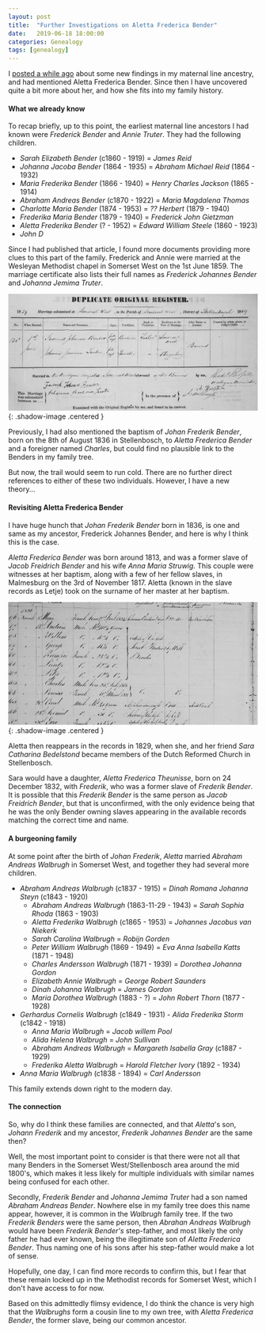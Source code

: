 ```yaml
---
layout: post
title:  "Further Investigations on Aletta Frederica Bender"
date:   2019-06-18 18:00:00
categories: Genealogy
tags: [genealogy]
---
```


I [posted a while ago](https://sjmeunier.github.io/genealogy/2017/06/20/a-genealogical-detective-story.html) about some new findings in my maternal line ancestry, and had mentioned Aletta Frederica Bender. Since then I have uncovered quite a bit more about her, and how she fits into my family history.

#### What we already know
To recap briefly, up to this point, the earliest maternal line ancestors I had known were *Frederick Bender* and *Annie Truter*. They had the following children.
<ul>
	<li><em>Sarah Elizabeth Bender</em> (c1860 - 1919) = <em>James Reid</em></li>
	<li><em>Johanna Jacoba Bender</em> (1864 - 1935) = <em>Abraham Michael Reid</em> (1864 - 1932)</li>
	<li><em>Maria Frederika Bender</em> (1866 - 1940) = <em>Henry Charles Jackson</em> (1865 - 1914)</li>
	<li><em>Abraham Andreas Bender</em> (c1870 - 1922) = <em>Maria Magdalena Thomas</em></li>
	<li><em>Charlotte Maria Bender</em> (1874 - 1953) = <em>?? Herbert</em> (1879 - 1940)</li>
	<li><em>Frederika Maria Bender</em> (1879 - 1940) = <em>Frederick John Gietzman</em></li>
	<li><em>Aletta Frederika Bender</em> (? - 1952) = <em>Edward William Steele</em> (1860 - 1923)</li>
	<li><em>John D</em></li>
</ul>

Since I had published that article, I found more documents providing more clues to this part of the family. Frederick and Annie were married at the Wesleyan Methodist chapel in Somerset West on the 1st June 1859. The marriage certificate also lists their full names as *Frederick Johannes Bender* and *Johanna Jemima Truter*.

![Marriage of Frederick Bender and Johanna Jemima Truter](/assets/images/blog/bender-truter-marriage.jpg){: .shadow-image .centered }

Previously, I had also mentioned the baptism of *Johan Frederik Bender*, born on the 8th of August 1836 in Stellenbosch, to *Aletta Frederica Bender* and a foreigner named *Charles*, but could find no plausible link to the Benders in my family tree. 

But now, the trail would seem to run cold. There are no further direct references to either of these two individuals. However, I have a new theory...
<!--more-->

#### Revisiting Aletta Frederica Bender
I have huge hunch that *Johan Frederik Bender* born in 1836, is one and same as my ancestor, Frederick Johannes Bender, and here is why I think this is the case.

*Aletta Frederica Bender* was born around 1813, and was a former slave of *Jacob Freidrich Bender* and his wife *Anna Maria Struwig*. This couple were witnesses at her baptism, along with a few of her fellow slaves, in Malmesburg on the 3rd of November 1817. Aletta (known in the slave records as Letje) took on the surname of her master at her baptism.

![List of slaves owned by Jacob Friedrich Bender in 1826](/assets/images/blog/bender-jacob-frederik-slaves-1826.png){: .shadow-image .centered }

Aletta then reappears in the records in 1829, when she, and her friend *Sara Catharina Bedelstond* became members of the Dutch Reformed Church in Stellenbosch.
 
Sara would have a daughter, *Aletta Frederica Theunisse*, born on 24 December 1832, with *Frederik*, who was a former slave of *Frederik Bender*. It is possible that this *Frederik Bender* is the same person as *Jacob Freidrich Bender*, but that is unconfirmed, with the only evidence being that he was the only Bender owning slaves appearing in the available records matching the correct time and name.


#### A burgeoning family
At some point after the birth of *Johan Frederik*, *Aletta* married *Abraham Andreas Walbrugh* in Somerset West, and together they had several more children.
<ul>
	<li><em>Abraham Andreas Walbrugh</em> (c1837 - 1915) = <em>Dinah Romana Johanna Steyn</em> (c1843 - 1920)<br/>
		<ul>
			<li><em>Abraham Andreas Walbrugh</em> (1863-11-29 - 1943) = <em>Sarah Sophia Rhoda</em> (1863 - 1903)</li>
			<li><em>Aletta Frederika Walbrugh</em> (c1865 - 1953) = <em>Johannes Jacobus van Niekerk</em></li>
			<li><em>Sarah Carolina Walbrugh</em> = <em>Robijn Gorden</em></li>
			<li><em>Peter William Walbrugh</em> (1869 - 1949) = <em>Eva Anna Isabella Katts</em> (1871 - 1948)</li>
			<li><em>Charles Andersson Walbrugh</em> (1871 - 1939) = <em>Dorothea Johanna Gordon</em></li>
			<li><em>Elizabeth Annie Walbrugh</em> = <em>George Robert Saunders</em></li>
			<li><em>Dinah Johanna Walbrugh</em> = <em>James Gordon</em></li>
			<li><em>Maria Dorothea Walbrugh</em> (1883 - ?) = <em>John Robert Thorn</em> (1877 - 1928)</li>
		</ul>
	</li>
	<li><em>Gerhardus Cornelis Walbrugh</em> (c1849 - 1931) - <em>Alida Frederika Storm</em> (c1842 - 1918)<br/>
		<ul>
			<li><em>Anna Maria Walbrugh</em> = <em>Jacob willem Pool</em></li>
			<li><em>Alida Helena Walbrugh</em> = <em>John Sullivan</em></li>
			<li><em>Abraham Andreas Walbrugh</em> = <em>Margareth Isabella Gray</em> (c1887 - 1929)</li>
			<li><em>Frederika Aletta Walbrugh</em> = <em>Harold Fletcher Ivory</em> (1892 - 1934)</li>
		</ul>
	</li>
	<li><em>Anna Maria Walbrugh</em> (c1838 - 1894) = <em>Carl Andersson</em></li>
</ul>

This family extends down right to the modern day.

#### The connection
So, why do I think these families are connected, and that *Aletta*'s son, *Johann Frederik* and my ancestor, *Frederik Johannes Bender* are the same then?

Well, the most important point to consider is that there were not all that many Benders in the Somerset West/Stellenbosch area around the mid 1800's, which makes it less likely for multiple individuals with similar names being confused for each other. 

Secondly, *Frederik Bender* and *Johanna Jemima Truter* had a son named *Abraham Andreas Bender*. Nowhere else in my family tree does this name appear, however, it is common in the *Walbrugh* family tree. If the two *Frederik Benders* were the same person, then *Abrahan Andreas Walbrugh* would have been *Frederik Bender's* step-father, and most likely the only father he had ever known, being the illegitimate son of *Aletta Frederica Bender*. Thus naming one of his sons after his step-father would make a lot of sense.

Hopefully, one day, I can find more records to confirm this, but I fear that these remain locked up in the Methodist records for Somerset West, which I don't have access to for now. 

Based on this admittedly flimsy evidence, I do think the chance is very high that the *Walbrughs* form a cousin line to my own tree, with *Aletta Frederica Bender*, the former slave, being our common ancestor. 

